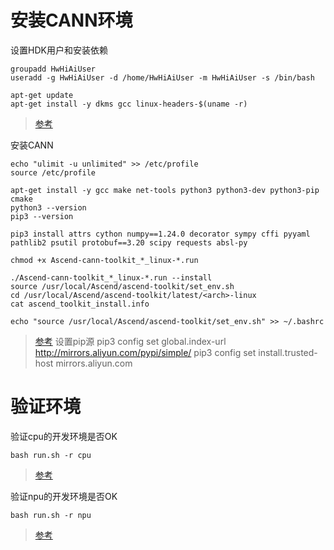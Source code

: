 # 安装CANN环境
设置HDK用户和安装依赖
```
groupadd HwHiAiUser
useradd -g HwHiAiUser -d /home/HwHiAiUser -m HwHiAiUser -s /bin/bash

apt-get update
apt-get install -y dkms gcc linux-headers-$(uname -r)
```
> [参考](https://www.hiascend.com/document/detail/zh/CANNCommunityEdition/800alpha003/softwareinst/instg/instg_0004.html?Mode=PmIns&OS=Ubuntu&Software=cannToolKit)

安装CANN
```
echo "ulimit -u unlimited" >> /etc/profile
source /etc/profile

apt-get install -y gcc make net-tools python3 python3-dev python3-pip cmake
python3 --version
pip3 --version

pip3 install attrs cython numpy==1.24.0 decorator sympy cffi pyyaml pathlib2 psutil protobuf==3.20 scipy requests absl-py

chmod +x Ascend-cann-toolkit_*_linux-*.run

./Ascend-cann-toolkit_*_linux-*.run --install
source /usr/local/Ascend/ascend-toolkit/set_env.sh
cd /usr/local/Ascend/ascend-toolkit/latest/<arch>-linux
cat ascend_toolkit_install.info

echo "source /usr/local/Ascend/ascend-toolkit/set_env.sh" >> ~/.bashrc
```
> [参考](https://www.hiascend.com/document/detail/zh/CANNCommunityEdition/800alpha003/softwareinst/instg/instg_0007.html?Mode=PmIns&OS=Ubuntu&Software=cannToolKit)
> 设置pip源
> pip3 config set global.index-url http://mirrors.aliyun.com/pypi/simple/
> pip3 config set install.trusted-host mirrors.aliyun.com


# 验证环境

验证cpu的开发环境是否OK
```
bash run.sh -r cpu
```
> [参考](https://www.hiascend.com/developer/courses/detail/1691696509765107713)

验证npu的开发环境是否OK
```
bash run.sh -r npu
```
> [参考](https://www.hiascend.com/developer/courses/detail/1691696509765107713)